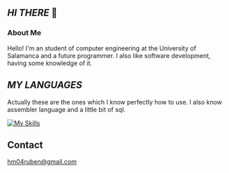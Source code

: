 ## _HI THERE_ 👋
### About Me
Hello! I'm an student of computer engineering at the University of Salamanca and a future programmer. I also like software development, having some knowledge of it.
## _MY LANGUAGES_
Actually these are the ones which I know perfectly how to use. I also know assembler language and a little bit of sql.

[![My Skills](https://skillicons.dev/icons?i=java,c)](https://skillicons.dev)

## Contact
hm04ruben@gmail.com

<!--
**Rubenhernandezm/Rubenhernandezm** is a ✨ _special_ ✨ repository because its `README.md` (this file) appears on your GitHub profile.

Here are some ideas to get you started:

- 🔭 I’m currently working on ...
- 🌱 I’m currently learning ...
- 👯 I’m looking to collaborate on ...
- 🤔 I’m looking for help with ...
- 💬 Ask me about ...
- 📫 How to reach me: ...
- 😄 Pronouns: ...
- ⚡ Fun fact: ...
-->

